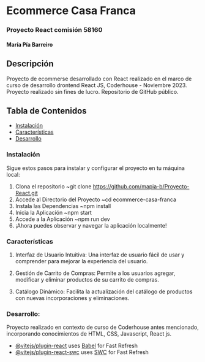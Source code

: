 # Ecommerce Casa Franca 
### Proyecto React comisión 58160 
#### María Pía Barreiro 


## Descripción 
Proyecto de ecommerse desarrollado con React realizado en el marco de curso de desarrollo drontend React JS, Coderhouse - Noviembre 2023.
Proyecto realizado sin fines de lucro. Repositorio de GitHub público.

## Tabla de Contenidos
- [Instalación](#instalación)
- [Características](#características)
- [Desarrollo](#desarrollo)


### Instalación 
Sigue estos pasos para instalar y configurar el proyecto en tu máquina local:
1. Clona el repositorio ~git clone https://github.com/mapia-b/Proyecto-React.git
2. Accede al Directorio del Proyecto ~cd ecommerce-casa-franca 
3. Instala las Dependencias ~npm install
4. Inicia la Aplicación ~npm start
5. Accede a la Aplicación ~npm run dev
6. ¡Ahora puedes observar y navegar la aplicación localmente!

### Características 
1. Interfaz de Usuario Intuitiva:
Una interfaz de usuario fácil de usar y comprender para mejorar la experiencia del usuario.

2. Gestión de Carrito de Compras:
Permite a los usuarios agregar, modificar y eliminar productos de su carrito de compras.

3. Catálogo Dinámico:
Facilita la actualización del catálogo de productos con nuevas incorporaciones y eliminaciones.


### Desarrollo: 
Proyecto realizado en contexto de curso de Coderhouse antes mencionado, incorporando conocimientos de HTML, CSS, Javascript, React js.



- [@vitejs/plugin-react](https://github.com/vitejs/vite-plugin-react/blob/main/packages/plugin-react/README.md) uses [Babel](https://babeljs.io/) for Fast Refresh
- [@vitejs/plugin-react-swc](https://github.com/vitejs/vite-plugin-react-swc) uses [SWC](https://swc.rs/) for Fast Refresh
